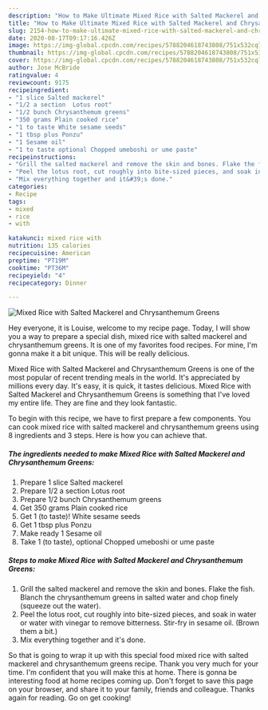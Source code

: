 ```yaml
---
description: "How to Make Ultimate Mixed Rice with Salted Mackerel and Chrysanthemum Greens"
title: "How to Make Ultimate Mixed Rice with Salted Mackerel and Chrysanthemum Greens"
slug: 2154-how-to-make-ultimate-mixed-rice-with-salted-mackerel-and-chrysanthemum-greens
date: 2020-08-17T09:17:16.426Z
image: https://img-global.cpcdn.com/recipes/5788204618743808/751x532cq70/mixed-rice-with-salted-mackerel-and-chrysanthemum-greens-recipe-main-photo.jpg
thumbnail: https://img-global.cpcdn.com/recipes/5788204618743808/751x532cq70/mixed-rice-with-salted-mackerel-and-chrysanthemum-greens-recipe-main-photo.jpg
cover: https://img-global.cpcdn.com/recipes/5788204618743808/751x532cq70/mixed-rice-with-salted-mackerel-and-chrysanthemum-greens-recipe-main-photo.jpg
author: Jose McBride
ratingvalue: 4
reviewcount: 9175
recipeingredient:
- "1 slice Salted mackerel"
- "1/2 a section  Lotus root"
- "1/2 bunch Chrysanthemum greens"
- "350 grams Plain cooked rice"
- "1 to taste White sesame seeds"
- "1 tbsp plus Ponzu"
- "1 Sesame oil"
- "1 to taste optional Chopped umeboshi or ume paste"
recipeinstructions:
- "Grill the salted mackerel and remove the skin and bones. Flake the fish.  Blanch the chrysanthemum greens in salted water and chop finely (squeeze out the water)."
- "Peel the lotus root, cut roughly into bite-sized pieces, and soak in water or water with vinegar to remove bitterness. Stir-fry in sesame oil. (Brown them a bit.)"
- "Mix everything together and it&#39;s done."
categories:
- Recipe
tags:
- mixed
- rice
- with

katakunci: mixed rice with 
nutrition: 135 calories
recipecuisine: American
preptime: "PT19M"
cooktime: "PT36M"
recipeyield: "4"
recipecategory: Dinner

---
```



![Mixed Rice with Salted Mackerel and Chrysanthemum Greens](https://img-global.cpcdn.com/recipes/5788204618743808/751x532cq70/mixed-rice-with-salted-mackerel-and-chrysanthemum-greens-recipe-main-photo.jpg)

Hey everyone, it is Louise, welcome to my recipe page. Today, I will show you a way to prepare a special dish, mixed rice with salted mackerel and chrysanthemum greens. It is one of my favorites food recipes. For mine, I'm gonna make it a bit unique. This will be really delicious.

Mixed Rice with Salted Mackerel and Chrysanthemum Greens is one of the most popular of recent trending meals in the world. It's appreciated by millions every day. It's easy, it is quick, it tastes delicious. Mixed Rice with Salted Mackerel and Chrysanthemum Greens is something that I've loved my entire life. They are fine and they look fantastic.




To begin with this recipe, we have to first prepare a few components. You can cook mixed rice with salted mackerel and chrysanthemum greens using 8 ingredients and 3 steps. Here is how you can achieve that.

<!--inarticleads1-->

##### The ingredients needed to make Mixed Rice with Salted Mackerel and Chrysanthemum Greens:

1. Prepare 1 slice Salted mackerel
1. Prepare 1/2 a section  Lotus root
1. Prepare 1/2 bunch Chrysanthemum greens
1. Get 350 grams Plain cooked rice
1. Get 1 (to taste)! White sesame seeds
1. Get 1 tbsp plus Ponzu
1. Make ready 1 Sesame oil
1. Take 1 (to taste), optional Chopped umeboshi or ume paste




<!--inarticleads2-->

##### Steps to make Mixed Rice with Salted Mackerel and Chrysanthemum Greens:

1. Grill the salted mackerel and remove the skin and bones. Flake the fish.  Blanch the chrysanthemum greens in salted water and chop finely (squeeze out the water).
1. Peel the lotus root, cut roughly into bite-sized pieces, and soak in water or water with vinegar to remove bitterness. Stir-fry in sesame oil. (Brown them a bit.)
1. Mix everything together and it&#39;s done.




So that is going to wrap it up with this special food mixed rice with salted mackerel and chrysanthemum greens recipe. Thank you very much for your time. I'm confident that you will make this at home. There is gonna be interesting food at home recipes coming up. Don't forget to save this page on your browser, and share it to your family, friends and colleague. Thanks again for reading. Go on get cooking!
